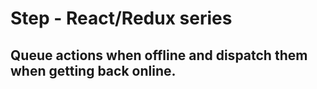 # Step - React/Redux series

## Queue actions when offline and dispatch them when getting back online.

